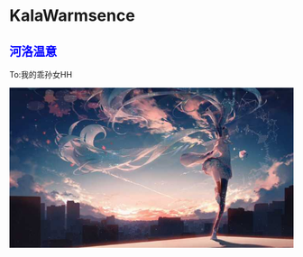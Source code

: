 <style>
h2 {
color: blue;
}
</style>
<h1>KalaWarmsence</h1>
<h2>河洛温意</h2>
<p>To:我的乖孙女HH</p>
<img src="1.jpg">
